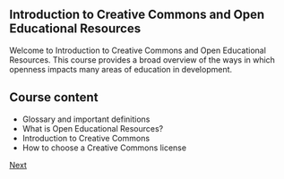 ## Introduction to Creative Commons and Open Educational Resources
Welcome to Introduction to Creative Commons and Open Educational Resources. This course provides a broad overview of the ways in which openness impacts many areas of education in development.

## Course content
* Glossary and important definitions
* What is Open Educational Resources?
* Introduction to Creative Commons
* How to choose a Creative Commons license

[Next](https://github.com/christer-io/creativecommons-minicourse/blob/master/part-1.md)
